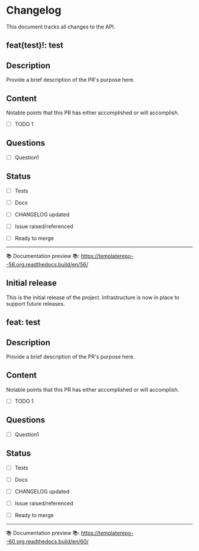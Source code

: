 # Changelog
This document tracks all changes to the API.
## feat(test)!: test
## Description
Provide a brief description of the PR's purpose here.

## Content
Notable points that this PR has either accomplished or will accomplish.
- [ ] TODO 1

## Questions
- [ ] Question1

## Status
 - [ ] Tests
 - [ ] Docs
 - [ ] CHANGELOG updated
 - [ ] Issue raised/referenced
 - [ ] Ready to merge


<!-- readthedocs-preview templaterepo start -->
----
:books: Documentation preview :books:: https://templaterepo--56.org.readthedocs.build/en/56/

<!-- readthedocs-preview templaterepo end -->

## Initial release
This is the initial release of the project. Infrastructure is now in place to support future releases.
## feat: test
## Description
Provide a brief description of the PR's purpose here.

## Content
Notable points that this PR has either accomplished or will accomplish.
- [ ] TODO 1

## Questions
- [ ] Question1

## Status
 - [ ] Tests
 - [ ] Docs
 - [ ] CHANGELOG updated
 - [ ] Issue raised/referenced
 - [ ] Ready to merge


<!-- readthedocs-preview templaterepo start -->
----
:books: Documentation preview :books:: https://templaterepo--60.org.readthedocs.build/en/60/

<!-- readthedocs-preview templaterepo end -->
